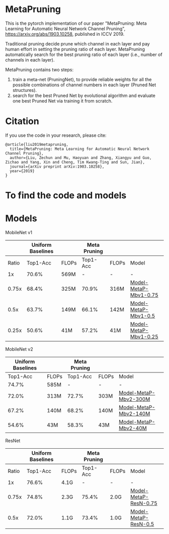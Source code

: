 # MetaPruning

This is the pytorch implementation of our paper "MetaPruning: Meta Learning for Automatic Neural Network Channel Pruning", https://arxiv.org/abs/1903.10258, published in ICCV 2019.

Traditional pruning decide prune which channel in each layer and pay human effort in setting the pruning ratio of each layer. MetaPruning automatically search for the best pruning ratio of each layer (i.e., number of channels in each layer). 

MetaPruning contains two steps: 
1. train a meta-net (PruningNet), to provide reliable weights for all the possible combinations of channel numbers in each layer (Pruned Net structures).
2. search for the best Pruned Net by evolutional algorithm and evaluate one best Pruned Net via training it from scratch.

# Citation

If you use the code in your research, please cite:

	@article{liu2019metapruning,
	  title={MetaPruning: Meta Learning for Automatic Neural Network Channel Pruning},
	  author={Liu, Zechun and Mu, Haoyuan and Zhang, Xiangyu and Guo, Zichao and Yang, Xin and Cheng, Tim Kwang-Ting and Sun, Jian},
	  journal={arXiv preprint arXiv:1903.10258},
	  year={2019}
	}


# To find the code and models
    

# Models


MobileNet v1

| | Uniform Baselines | | Meta Pruning| | | 
| --- | --- | --- | --- | --- | --- | 
| Ratio | Top1-Acc | FLOPs | Top1-Acc | FLOPs | Model |
| 1x | 70.6% | 569M | - | - | - |
| 0.75x | 68.4% | 325M | 70.9% | 316M | [Model-MetaP-Mbv1-0.75](https://hkustconnect-my.sharepoint.com/:u:/g/personal/zliubq_connect_ust_hk/EXuAHjKVTa9Gkj4ZHET0s58BU9QGI9O88iEVLopWu-usdw?e=b0VcpJ) |
| 0.5x  | 63.7% | 149M | 66.1% | 142M | [Model-MetaP-Mbv1-0.5 ](https://hkustconnect-my.sharepoint.com/:u:/g/personal/zliubq_connect_ust_hk/ERb0bJ7ggL5Du8v4mrLeVlkBEontkyhTWdDKIoMZQwHC2w?e=5pXdDh) |
| 0.25x | 50.6% | 41M  | 57.2% | 41M  | [Model-MetaP-Mbv1-0.25]() |


MobileNet v2

| Uniform Baselines | | Meta Pruning| | | 
| --- | --- | --- | --- | --- | 
| Top1-Acc | FLOPs | Top1-Acc | FLOPs | Model |
| 74.7% | 585M | - | - | - |
| 72.0% | 313M | 72.7% | 303M | [Model-MetaP-Mbv2-300M](https://hkustconnect-my.sharepoint.com/:u:/g/personal/zliubq_connect_ust_hk/EWtiXOwKblRNnQs_xtzpM8oBuQ7wlAXGzrlJgEPZ7aXc7Q?e=h1vn4s) |
| 67.2% | 140M | 68.2% | 140M | [Model-MetaP-Mbv2-140M](https://hkustconnect-my.sharepoint.com/:u:/g/personal/zliubq_connect_ust_hk/EcCbtJSanrdJs9xANHx6qSgBF3FzCN00uNTlDv2vJlZlNw?e=HoQmtY) |
| 54.6% | 43M  | 58.3% | 43M  | [Model-MetaP-Mbv2-40M](https://hkustconnect-my.sharepoint.com/:u:/g/personal/zliubq_connect_ust_hk/EX_Lna862JpHhLz7eWUBRqABdCh1_7wyxtaW4bE7PC3wuw?e=dEkWyv)  |


ResNet

| | Uniform Baselines | | Meta Pruning| | | 
| --- | --- | --- | --- | --- | --- | 
| Ratio | Top1-Acc | FLOPs | Top1-Acc | FLOPs | Model |
| 1x | 76.6% | 4.1G | - | - | - |
| 0.75x | 74.8% | 2.3G | 75.4% | 2.0G | [Model-MetaP-ResN-0.75](https://hkustconnect-my.sharepoint.com/:u:/g/personal/zliubq_connect_ust_hk/EUpHJYfrtaFMn46Af94vqn4BgNr9AAZ6hskoWahtA8r5Tg?e=8ovp6p) |
| 0.5x  | 72.0% | 1.1G | 73.4% | 1.0G | [Model-MetaP-ResN-0.5 ](https://hkustconnect-my.sharepoint.com/:u:/g/personal/zliubq_connect_ust_hk/EX8NhySdkw1NrUx9EYVCH0sBEJzgwM4ZS0Opv6WG0intJA?e=xMLY07) |
